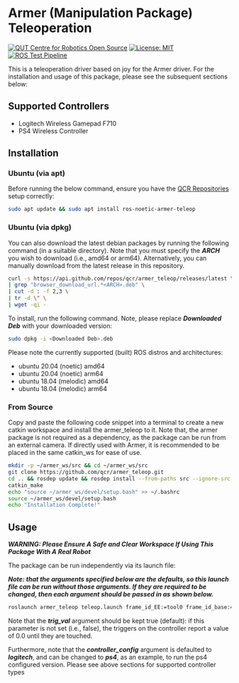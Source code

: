 # Armer (Manipulation Package) Teleoperation
[![QUT Centre for Robotics Open Source](https://github.com/qcr/qcr.github.io/raw/master/misc/badge.svg)](https://qcr.github.io)
[![License: MIT](https://img.shields.io/badge/License-MIT-blue.svg)](https://opensource.org/licenses/MIT)
[![ROS Test Pipeline](https://github.com/qcr/armer_teleop/actions/workflows/ros_test.yml/badge.svg)](https://github.com/qcr/armer_teleop/actions/workflows/ros_test.yml)

This is a teleoperation driver based on joy for the Armer driver. For the installation and usage of this package, please see the subsequent sections below:

## Supported Controllers
- Logitech Wireless Gamepad F710
- PS4 Wireless Controller

## Installation

### Ubuntu (via apt)
Before running the below command, ensure you have the [QCR Repositories](https://qcr.github.io/armer/add_qcr_repos.html) setup correctly:
```bash
sudo apt update && sudo apt install ros-noetic-armer-teleop
```

### Ubuntu (via dpkg)
You can also download the latest debian packages by running the following command (in a suitable directory). Note that you must specify the ***ARCH*** you wish to download (i.e., amd64 or arm64). Alternatively, you can manually download from the latest release in this repository.
  
```bash
curl -s https://api.github.com/repos/qcr/armer_teleop/releases/latest \
| grep "browser_download_url.*<ARCH>.deb" \
| cut -d : -f 2,3 \
| tr -d \" \
| wget -qi -
```
To install, run the following command. Note, please replace ***Downloaded Deb*** with your downloaded version:
```bash
sudo dpkg -i <Downloaded Deb>.deb
```
Please note the currently supported (built) ROS distros and architectures:
- ubuntu 20.04 (noetic) amd64 
- ubuntu 20.04 (noetic) arm64
- ubuntu 18.04 (melodic) amd64
- ubuntu 18.04 (melodic) arm64

### From Source
Copy and paste the following code snippet into a terminal to create a new catkin workspace and install the armer_teleop to it. Note that, the armer package is not required as a dependency, as the package can be run from an external camera. If directly used with Armer, it is recommended to be placed in the same catkin_ws for ease of use.

```bash
mkdir -p ~/armer_ws/src && cd ~/armer_ws/src
git clone https://github.com/qcr/armer_teleop.git
cd .. && rosdep update && rosdep install --from-paths src --ignore-src -r -y
catkin_make
echo "source ~/armer_ws/devel/setup.bash" >> ~/.bashrc
source ~/armer_ws/devel/setup.bash
echo "Installation Complete!"
```

## Usage
***WARNING: Please Ensure A Safe and Clear Workspace If Using This Package With A Real Robot***

The package can be run independently via its launch file:

***Note: that the arguments specified below are the defaults, so this launch file can be run without those arguments. If they are required to be changed, then each argument should be passed in as shown below.***

```bash
roslaunch armer_teleop teleop.launch frame_id_EE:=tool0 frame_id_base:=base_link trig_val:=true controller_config:=logitech
```

Note that the ***trig_val*** argument should be kept true (default): if this parameter is not set (i.e., false), the triggers on the controller report a value of 0.0 until they are touched.

Furthermore, note that the ***controller_config*** argument is defaulted to ***logitech***, and can be changed to ***ps4***, as an example, to run the ps4 configured version. Please see above sections for supported controller types
